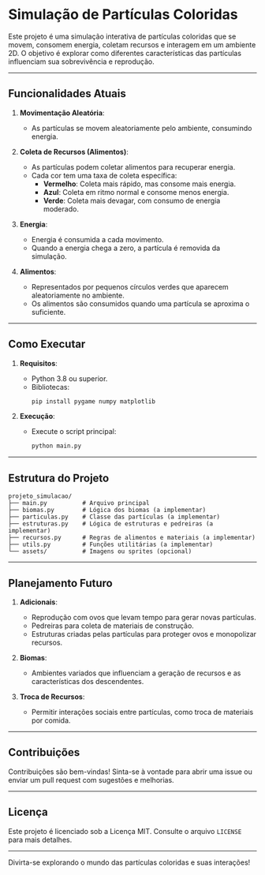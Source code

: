 # Simulação de Partículas Coloridas

Este projeto é uma simulação interativa de partículas coloridas que se movem, consomem energia, coletam recursos e interagem em um ambiente 2D. O objetivo é explorar como diferentes características das partículas influenciam sua sobrevivência e reprodução.

---

## Funcionalidades Atuais

1. **Movimentação Aleatória**:
   - As partículas se movem aleatoriamente pelo ambiente, consumindo energia.

2. **Coleta de Recursos (Alimentos)**:
   - As partículas podem coletar alimentos para recuperar energia.
   - Cada cor tem uma taxa de coleta específica:
     - **Vermelho**: Coleta mais rápido, mas consome mais energia.
     - **Azul**: Coleta em ritmo normal e consome menos energia.
     - **Verde**: Coleta mais devagar, com consumo de energia moderado.

3. **Energia**:
   - Energia é consumida a cada movimento.
   - Quando a energia chega a zero, a partícula é removida da simulação.

4. **Alimentos**:
   - Representados por pequenos círculos verdes que aparecem aleatoriamente no ambiente.
   - Os alimentos são consumidos quando uma partícula se aproxima o suficiente.

---

## Como Executar

1. **Requisitos**:
   - Python 3.8 ou superior.
   - Bibliotecas:
     ```bash
     pip install pygame numpy matplotlib
     ```

2. **Execução**:
   - Execute o script principal:
     ```bash
     python main.py
     ```

---

## Estrutura do Projeto

```
projeto_simulacao/
├── main.py          # Arquivo principal
├── biomas.py        # Lógica dos biomas (a implementar)
├── particulas.py    # Classe das partículas (a implementar)
├── estruturas.py    # Lógica de estruturas e pedreiras (a implementar)
├── recursos.py      # Regras de alimentos e materiais (a implementar)
├── utils.py         # Funções utilitárias (a implementar)
└── assets/          # Imagens ou sprites (opcional)
```

---

## Planejamento Futuro

1. **Adicionais**:
   - Reprodução com ovos que levam tempo para gerar novas partículas.
   - Pedreiras para coleta de materiais de construção.
   - Estruturas criadas pelas partículas para proteger ovos e monopolizar recursos.

2. **Biomas**:
   - Ambientes variados que influenciam a geração de recursos e as características dos descendentes.

3. **Troca de Recursos**:
   - Permitir interações sociais entre partículas, como troca de materiais por comida.

---

## Contribuições

Contribuições são bem-vindas! Sinta-se à vontade para abrir uma issue ou enviar um pull request com sugestões e melhorias.

---

## Licença

Este projeto é licenciado sob a Licença MIT. Consulte o arquivo `LICENSE` para mais detalhes.

---

Divirta-se explorando o mundo das partículas coloridas e suas interações!

